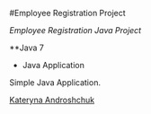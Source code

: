 #Employee Registration Project

*Employee Registration Java Project*

**Java 7

* Java Application

Simple Java Application.

[Kateryna Androshchuk](https://github.com/kandroshchuk)
